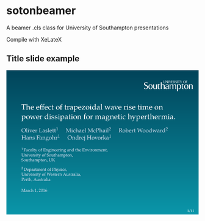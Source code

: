# sotonbeamer
A beamer .cls class for University of Southampton presentations

Compile with XeLateX


## Title slide example

![title](img/title.png)
